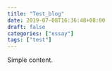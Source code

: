```yaml
---
title: "Test_blog"
date: 2019-07-08T16:36:48+08:00
draft: false
categories: ["essay"]
tags: ["test"]
---
```


Simple content.